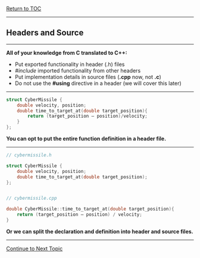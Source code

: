 <a href="https://github.com/CyberTrainingUSAF/10-Archive/blob/master/IQT-CPP_Programming/ch01_Introduction/1.04_returning-c-types.md" > Return to TOC </a>

---

## Headers and Source

---

**All of your knowledge from C translated to C++:**

* Put exported functionality in header \(.h\) files
* _\#include_ imported functionality from other headers
* Put implementation details in source files \(**.cpp** now, not **.c**\)
* Do not use the **\#using** directive in a header \(we will cover this later\)

---

```cpp
struct CyberMissile { 
    double velocity, position; 
    double time_to_target_at(double target_position){
        return (target_position – position)/velocity;
    }
};
```

**You can opt to put the entire function definition in a header file.**

---

```cpp
// cybermissile.h 

struct CyberMissile {
    double velocity, position;
    double time_to_target_at(double target_position);
};


// cybermissile.cpp

double CyberMissile::time_to_target_at(double target_position){
    return (target_position – position) / velocity;
}
```

**Or we can split the declaration and definition into header and source files.**

---

<a href="https://github.com/CyberTrainingUSAF/10-Archive/blob/master/IQT-CPP_Programming/ch01_Introduction/1.04_returning-c-types.md" > Continue to Next Topic </a>

